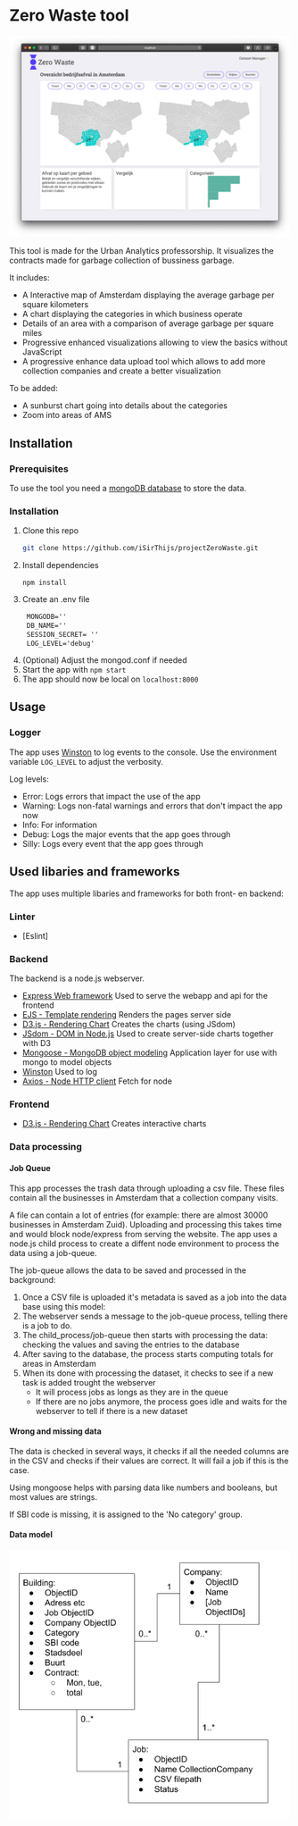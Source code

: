 # Zero Waste tool

![Zero Waste Previes](/zerowastepreview.png)

This tool is made for the Urban Analytics professorship. It visualizes the contracts made for garbage collection of bussiness garbage.

It includes: 
- A Interactive map of Amsterdam displaying the average garbage per square kilometers
- A chart displaying the categories in which business operate
- Details of an area with a comparison of average garbage per square miles
- Progressive enhanced visualizations allowing to view the basics without JavaScript
- A progressive enhance data upload tool which allows to add more collection companies and create a better visualization

To be added:
- A sunburst chart going into details about the categories
- Zoom into areas of AMS


## Installation

### Prerequisites
To use the tool you need a [mongoDB database](https://www.mongodb.com) to store the data.

### Installation

1. Clone this repo
	```bash
	git clone https://github.com/iSirThijs/projectZeroWaste.git
	```
2. Install dependencies
   ```
   npm install
   ```
3. Create an .env file
   ```
	MONGODB=''
	DB_NAME=''
	SESSION_SECRET= ''
	LOG_LEVEL='debug'
   ```
4. (Optional) Adjust the mongod.conf if needed
5. Start the app with ``` npm start ```
6. The app should now be local on `localhost:8000`

## Usage
### Logger
The app uses [Winston](https://github.com/winstonjs/winston) to log events to the console. Use the environment variable ```LOG_LEVEL``` to adjust the verbosity.

Log levels:
- Error: Logs errors that impact the use of the app
- Warning: Logs non-fatal warnings and errors that don't impact the app now
- Info: For information
- Debug: Logs the major events that the app goes through
- Silly: Logs every event that the app goes through




##

## Used libaries and frameworks
The app uses multiple libaries and frameworks for both front- en backend:

### Linter

* [Eslint]

### Backend
The backend is a node.js webserver. 

  * [Express Web framework](https://expressjs.com) Used to serve the webapp and api for the frontend
  * [EJS - Template rendering](https://ejs.co) Renders the pages server side
  * [D3.js - Rendering Chart](https://d3js.org) Creates the charts (using JSdom)
  * [JSdom - DOM in Node.js](https://github.com/jsdom/jsdom) Used to create server-side charts together with D3
  * [Mongoose - MongoDB object modeling](https://mongoosejs.com) Application layer for use with mongo to model objects
  * [Winston](https://github.com/winstonjs/winston) Used to log
  * [Axios - Node HTTP client](https://github.com/axios/axios) Fetch for node

### Frontend
 * [D3.js - Rendering Chart](https://d3js.org) Creates interactive charts


### Data processing
#### Job Queue
This app processes the trash data through uploading a csv file. These files contain all the businesses in Amsterdam that a collection company visits. 

A file can contain a lot of entries (for example: there are almost 30000 businesses in Amsterdam Zuid). Uploading and processing this takes time and would block node/express from serving the website. The app uses a node.js child process to create a diffent node environment to process the data using a job-queue. 

The job-queue allows the data to be saved and processed in the background:

1. Once a CSV file is uploaded it's metadata is saved as a job into the data base using this model: 
2. The webserver sends a message to the job-queue process, telling there is a job to do.
3. The child_process/job-queue then starts with processing the data: checking the values and saving the entries to the database
4. After saving to the database, the process starts computing totals for areas in Amsterdam
5. When its done with processing the dataset, it checks to see if a new task is added trought the webserver
   * It will process jobs as longs as they are in the queue
   * If there are no jobs anymore, the process goes idle and waits for the webserver to tell if there is a new dataset

#### Wrong and missing data
The data is checked in several ways, it checks if all the needed columns are in the CSV and checks if their values are correct. It will fail a job if this is the case. 

Using mongoose helps with parsing data like numbers and booleans, but most values are strings.

If SBI code is missing, it is assigned to the 'No category' group. 
  
#### Data model

![Datamodel](datamodel.png)